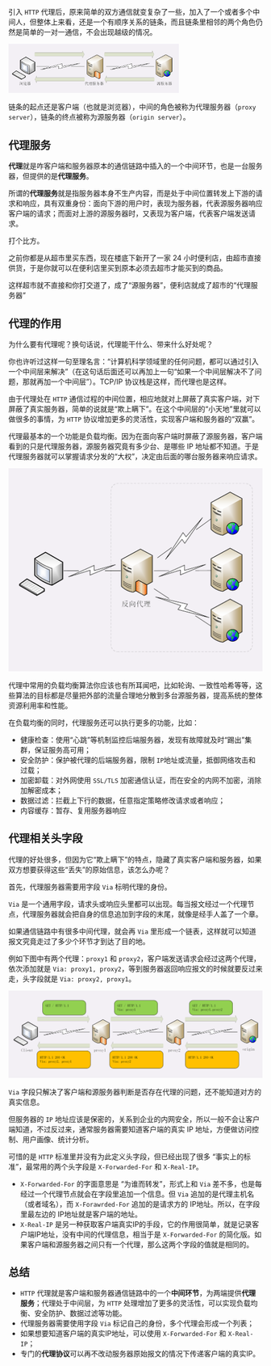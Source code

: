 引入 `HTTP` 代理后，原来简单的双方通信就变复杂了一些，加入了一个或者多个中间人，但整体上来看，还是一个有顺序关系的链条，而且链条里相邻的两个角色仍然是简单的一对一通信，不会出现越级的情况。

<img src=".\assets\20.png" alt="20" style="zoom:33%;" />

链条的起点还是客户端（也就是浏览器），中间的角色被称为代理服务器（`proxy server`），链条的终点被称为源服务器（`origin server`）。



## 代理服务

**代理**就是咋客户端和服务器原本的通信链路中插入的一个中间环节，也是一台服务器，但提供的是**代理服务**。

所谓的**代理服务**就是指服务器本身不生产内容，而是处于中间位置转发上下游的请求和响应，具有双重身份：面向下游的用户时，表现为服务器，代表源服务器响应客户端的请求；而面对上游的源服务器时，又表现为客户端，代表客户端发送请求。

打个比方。

之前你都是从超市里买东西，现在楼底下新开了一家 24 小时便利店，由超市直接供货，于是你就可以在便利店里买到原本必须去超市才能买到的商品。

这样超市就不直接和你打交道了，成了“源服务器”，便利店就成了超市的“代理服务器”



## 代理的作用

为什么要有代理呢？换句话说，代理能干什么、带来什么好处呢？

你也许听过这样一句至理名言：“计算机科学领域里的任何问题，都可以通过引入一个中间层来解决”（在这句话后面还可以再加上一句“如果一个中间层解决不了问题，那就再加一个中间层”）。TCP/IP 协议栈是这样，而代理也是这样。

由于代理处在 `HTTP` 通信过程的中间位置，相应地就对上屏蔽了真实客户端，对下屏蔽了真实服务器，简单的说就是“欺上瞒下”。在这个中间层的“小天地”里就可以做很多的事情，为 `HTTP` 协议增加更多的灵活性，实现客户端和服务器的“双赢”。

代理最基本的一个功能是负载均衡。因为在面向客户端时屏蔽了源服务器，客户端看到的只是代理服务器，源服务器究竟有多少台、是哪些 IP 地址都不知道。于是代理服务器就可以掌握请求分发的“大权”，决定由后面的哪台服务器来响应请求。

<img src=".\assets\21.png" alt="21" style="zoom: 50%;" />

代理中常用的负载均衡算法你应该也有所耳闻吧，比如轮询、一致性哈希等等，这些算法的目标都是尽量把外部的流量合理地分散到多台源服务器，提高系统的整体资源利用率和性能。

在负载均衡的同时，代理服务还可以执行更多的功能，比如：

- 健康检查：使用“心跳”等机制监控后端服务器，发现有故障就及时“踢出”集群，保证服务高可用；
- 安全防护：保护被代理的后端服务器，限制 `IP`地址或流量，抵御网络攻击和过载；
- 加密卸载：对外网使用 `SSL/TLS` 加密通信认证，而在安全的内网不加密，消除加解密成本；
- 数据过滤：拦截上下行的数据，任意指定策略修改请求或者响应；
- 内容缓存：暂存、复用服务器响应



## 代理相关头字段

代理的好处很多，但因为它“欺上瞒下”的特点，隐藏了真实客户端和服务器，如果双方想要获得这些“丢失”的原始信息，该怎么办呢？

首先，代理服务器需要用字段 `Via` 标明代理的身份。

`Via` 是一个通用字段，请求头或响应头里都可以出现。每当报文经过一个代理节点，代理服务器就会把自身的信息追加到字段的末尾，就像是经手人盖了一个章。

如果通信链路中有很多中间代理，就会再 `Via` 里形成一个链表，这样就可以知道报文究竟走过了多少个环节才到达了目的地。

例如下图中有两个代理：`proxy1` 和 `proxy2`，客户端发送请求会经过这两个代理，依次添加就是 `Via: proxy1, proxy2`，等到服务器返回响应报文的时候就要反过来走，头字段就是 `Via: proxy2, proxy1`。

<img src=".\assets\22.png" alt="22" style="zoom:50%;" />

`Via` 字段只解决了客户端和源服务器判断是否存在代理的问题，还不能知道对方的真实信息。

但服务器的 `IP` 地址应该是保密的，关系到企业的内网安全，所以一般不会让客户端知道，不过反过来，通常服务器需要知道客户端的真实 IP 地址，方便做访问控制、用户画像、统计分析。

可惜的是 `HTTP` 标准里并没有为此定义头字段，但已经出现了很多 “事实上的标准”，最常用的两个头字段是 `X-Forwarded-For` 和 `X-Real-IP`。

- `X-Forwarded-For` 的字面意思是 “为谁而转发”，形式上和 `Via` 差不多，也是每经过一个代理节点就会在字段里追加一个信息。但 `Via` 追加的是代理主机名（或者域名），而 `X-Forawrded-For` 追加的是请求方的 IP地址。所以，在字段里最左边的 IP地址就是客户端的地址。
- `X-Real-IP` 是另一种获取客户端真实IP的手段，它的作用很简单，就是记录客户端IP地址，没有中间的代理信息，相当于是 `X-Forwarded-For` 的简化版。如果客户端和源服务器之间只有一个代理，那么这两个字段的值就是相同的。



## 总结

- `HTTP` 代理就是客户端和服务器通信链路中的一个**中间环节**，为两端提供**代理服务**；代理处于中间层，为 `HTTP` 处理增加了更多的灵活性，可以实现负载均衡、安全防护、数据过滤等功能。
- 代理服务器需要使用字段 `Via` 标记自己的身份，多个代理会形成一个列表；
- 如果想要知道客户端的真实IP地址，可以使用 `X-Forwarded-For` 和 `X-Real-IP`；
- 专门的**代理协议**可以再不改动服务器原始报文的情况下传递客户端的真实IP。
















































